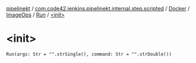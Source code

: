 [pipelinekt](../../../../index.md) / [com.code42.jenkins.pipelinekt.internal.step.scripted](../../../index.md) / [Docker](../../index.md) / [ImageOps](../index.md) / [Run](index.md) / [&lt;init&gt;](./-init-.md)

# &lt;init&gt;

`Run(args: Str = "".strSingle(), command: Str = "".strDouble())`